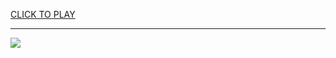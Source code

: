 
<a href="https://premium76.site?title=snake_games_online&ref=12M">CLICK TO PLAY</a></h3>
<hr>

<a href="https://premium76.site?title=snake_games_online&ref=12M"><img src="https://clearcache.store/games.png"></a>


